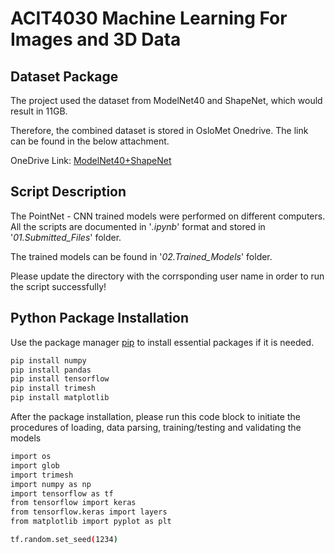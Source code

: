 # ACIT4030 Machine Learning For Images and 3D Data

## Dataset Package

The project used the dataset from ModelNet40 and ShapeNet, which would result in 11GB.

Therefore, the combined dataset is stored in OsloMet Onedrive. The link can be found in the below attachment.

OneDrive Link: [ModelNet40+ShapeNet](https://hioa365-my.sharepoint.com/:f:/g/personal/s371145_oslomet_no/EmG1X7M9udFGiRuH8zP7zPABjvtgTVy4Ge6-lSa0a21cqQ)

## Script Description
The PointNet - CNN trained models were performed on different computers. All the scripts are documented in '*.ipynb*' format and stored in '*01.Submitted_Files*' folder.

The trained models can be found in '*02.Trained_Models*' folder.

Please update the directory with the corrsponding user name in order to run the script successfully!

## Python Package Installation
Use the package manager [pip](https://pip.pypa.io/en/stable/) to install essential packages if it is needed.
````bash 
pip install numpy
pip install pandas
pip install tensorflow
pip install trimesh
pip install matplotlib
````

After the package installation, please run this code block to initiate the procedures of loading, data parsing, training/testing and validating the models
````bash
import os
import glob
import trimesh
import numpy as np
import tensorflow as tf
from tensorflow import keras
from tensorflow.keras import layers
from matplotlib import pyplot as plt

tf.random.set_seed(1234)
````
